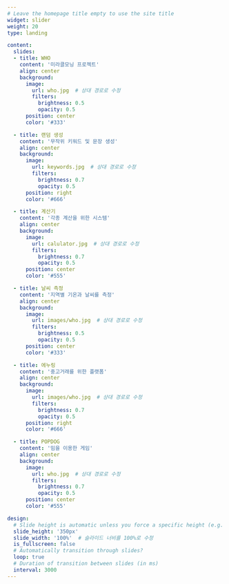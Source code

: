 ```yaml
---
# Leave the homepage title empty to use the site title
widget: slider
weight: 20
type: landing

content:
  slides:
  - title: WHO
    content: '미라클모닝 프로젝트'
    align: center
    background:
      image:
        url: who.jpg  # 상대 경로로 수정
        filters:
          brightness: 0.5
          opacity: 0.5
      position: center
      color: '#333'

  - title: 랜덤 생성
    content: '무작위 키워드 및 문장 생성'
    align: center
    background:
      image:
        url: keywords.jpg  # 상대 경로로 수정
        filters:
          brightness: 0.7
          opacity: 0.5
      position: right
      color: '#666'

  - title: 계산기
    content: '각종 계산을 위한 시스템'
    align: center
    background:
      image:
        url: calulator.jpg  # 상대 경로로 수정
        filters:
          brightness: 0.7
          opacity: 0.5
      position: center
      color: '#555'

  - title: 날씨 측정
    content: '지역별 기온과 날씨를 측정'
    align: center
    background:
      image:
        url: images/who.jpg  # 상대 경로로 수정
        filters:
          brightness: 0.5
          opacity: 0.5
      position: center
      color: '#333'

  - title: 에누링
    content: '중고거래를 위한 플랫폼'
    align: center
    background:
      image:
        url: images/who.jpg  # 상대 경로로 수정
        filters:
          brightness: 0.7
          opacity: 0.5
      position: right
      color: '#666'

  - title: POPDOG
    content: '밈을 이용한 게임'
    align: center
    background:
      image:
        url: who.jpg  # 상대 경로로 수정
        filters:
          brightness: 0.7
          opacity: 0.5
      position: center
      color: '#555'

design:
  # Slide height is automatic unless you force a specific height (e.g. '400px')
  slide_height: '350px'
  slide_width: '100%'  # 슬라이드 너비를 100%로 수정
  is_fullscreen: false
  # Automatically transition through slides?
  loop: true
  # Duration of transition between slides (in ms)
  interval: 3000
---
```

